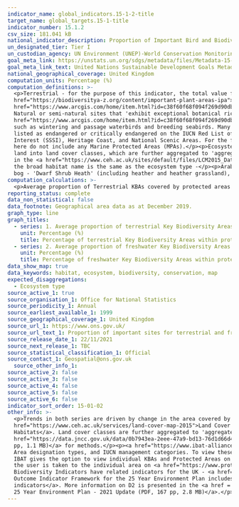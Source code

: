 ```yaml
---
indicator_name: global_indicators.15-1-2-title
target_name: global_targets.15-1-title
indicator_number: 15.1.2
csv_size: 181.041 kB
national_indicator_description: Proportion of Important Bird and Biodiversity Areas (IBAs) and Important Plant Areas (IPAs) that are covered by protected areas, by ecosystem type. 
un_designated_tier: Tier I
un_custodian_agency: UN Environment (UNEP)-World Conservation Monitoring Centre (WCMC), UN Environment (UNEP)
goal_meta_link: https://unstats.un.org/sdgs/metadata/files/Metadata-15-01-02.pdf
goal_meta_link_text: United Nations Sustainable Development Goals Metadata (PDF 455 KB)
national_geographical_coverage: United Kingdom
computation_units: Percentage (%)
computation_definitions: >-
  <p>Terrestrial - for the purpose of this indicator, the total value for terrestrial includes all ecosystem types that are included as disaggregations (including coastal and saltwater habitats within the land boundaries of the UK)</p><p><a
  href="https://biodiversitya-z.org/content/important-plant-areas-ipa">Key Biodiversity Area</a> - Key Biodiversity Areas (KBAs) include 1) <a href="https://biodiversitya-z.org/content/important-plant-areas-ipa">Important Plant Areas (IPAs)</a>, 2) <a
  href="https://www.arcgis.com/home/item.html?id=c38f60f68f094f269d90db26b1381837">Important Bird and Biodiversity Areas (IBAs)</a>, and 3) Alliance for Zero Extinction sites.</p><p><a href="https://biodiversitya-z.org/content/important-plant-areas-ipa">Important Plant Area (IPA)</a>  -
  Natural or semi-natural sites that 'exhibit exceptional botanical richness and/or support an outstanding assemblage of rare, threatened and/or endemic plant species and/or vegetation of high botanic value'</p><p><a
  href="https://www.arcgis.com/home/item.html?id=c38f60f68f094f269d90db26b1381837">Important Bird and Biodiversity Area (IBA)</a> - 'Selected on the basis of the bird numbers and species complements they hold. IBAs are particularly important for species that congregate in large numbers,
  such as wintering and passage waterbirds and breeding seabirds. Many sites have also been identified for species of global, and European/EU conservation concern.'</p><p>Alliance for Zero Extinction sites - Sites that contain '95% or more of the remaining population of one or more species
  listed as endangered or critically endangered on the IUCN Red List of Threatened Species'. There are currently no such sites in the UK.</p><p>Protected area - Protected areas include Nature Reserves, National Parks, Areas of Outstanding Natural Beauty (AONB), Sites of Special Scientific
  Interest (SSSI), Heritage Coast, and National Scenic Areas. For the full list of designations please see <a href="https://www.protectedplanet.net/country/GBR">Protected Planet</a>. Protected areas are taken from the World Database of Protected Areas (WDPA). Note that the data presented
  here do not include any Marine Protected Areas (MPAs).</p><p>Ecosystem type - Ecosystem type is determined using the Centre for Ecology and Hydrology's 2015 <a href="https://www.ceh.ac.uk/services/land-cover-map-2015">Land Cover Map (LCM2015)</a>. This uses satellite data to categorise
  land into land cover classes, which are further aggregated to 'aggregate classes', here referred to as Ecosystem type. Land cover classes are described in the <a href="https://data.jncc.gov.uk/data/0b7943ea-2eee-47a9-bd13-76d1d66d471f/JNCC-Report-307-SCAN-WEB.pdf">JNCC Report 307</a> and
  in the <a href="https://www.ceh.ac.uk/sites/default/files/LCM2015_Dataset_Documentation.pdf">Land Cover Map 2015 Documentation (PDF)</a>.</p><p> </p><p>The following definitions give the broad habitats included in each Ecosystem type, with notes in brackets. Where no definition is given,
  the broad habitat name is the same as the ecosystem type -</p><p>Arable - 'Arable and Horticulture'</p><p>Broadleaf woodland - 'Broadleaved, Mixed and Yew Woodland'</p><p>Coastal - 'Supra-littoral Rock', 'Littoral Rock' and 'Littoral Sediment' (including saltmarsh)</p><p>Mountain, heath,
  bog - 'Dwarf Shrub Heath' (including heather and heather grassland), 'Bog', and 'Inland Rock'.</p><p>Semi-natural grassland - 'Neutral Grassland', 'Calcareous Grassland', 'Acid Grassland', and 'Fen, Marsh and Swamp'.</p>
computation_calculations: >-
  <p>Average proportion of Terrestrial KBAs covered by protected areas  = sum area of KBAs of all ecosystem types except freshwater / sum area of protected areas of all ecosystrem types except freshwater *100.</p><p>No other calculations on the source data are required.
reporting_status: complete
data_non_statistical: false
data_footnote: Geographical area data as at December 2019.
graph_type: line
graph_titles:
  - series: 1. Average proportion of terrestrial Key Biodiversity Areas (KBAs) covered by protected areas
    unit: Percentage (%)
    title: Percentage of terrestrial Key Biodiversity Areas within protected areas (%)
  - series: 2. Average proportion of freshwater Key Biodiversity Areas (KBAs) covered by protected areas
    unit: Percentage (%)
    title: Percentage of freshwater Key Biodiversity Areas within protected areas (%)
data_show_map: true
data_keywords: habitat, ecosystem, biodiversity, conservation, map
expected_disaggregations:
  - Ecosystem type
source_active_1: true
source_organisation_1: Office for National Statistics
source_periodicity_1: Annual
source_earliest_available_1: 1999
source_geographical_coverage_1: United Kingdom
source_url_1: https://www.ons.gov.uk/
source_url_text_1: Proportion of important sites for terrestrial and freshwater biodiversity that are covered by protected areas, by ecosystem type, UK, 1999 to 2019
source_release_date_1: 22/11/2021
source_next_release_1: TBC
source_statistical_classification_1: Official
source_contact_1: Geospatial@ons.gov.uk
  source_other_info_1: 
source_active_2: false
source_active_3: false
source_active_4: false
source_active_5: false
source_active_6: false
indicator_sort_order: 15-01-02
other_info: >-
  <p>Trends in both series are driven by change in the area covered by Protected Areas. There is no change in the area coverd by Key Biodiversity Areas over the time period presented<p><p>Ecosystem type is determined using the Centre for Ecology and Hydrology's 2015 <a
  href="https://www.ceh.ac.uk/services/land-cover-map-2015">Land Cover Map (LCM2015)</a>. This uses satellite data to categorise land into land cover classes, which are based on the <a href="https://jncc.gov.uk/our-work/uk-bap-priority-habitats/">Biodiversity Action Plan (BAP) Broad
  Habitats</a>. Land cover classes are further aggregated to 'aggregate classes', here referred to as Ecosystem type.  See definitions (above) for the land cover classes that are included in each ecosystem type. Land cover classes are described in the <a
  href="https://data.jncc.gov.uk/data/0b7943ea-2eee-47a9-bd13-76d1d66d471f/JNCC-Report-307-SCAN-WEB.pdf">JNCC Report 307 (PDF, 25 pp, 3.3 MB)</a>. Please see the <a href="https://www.ceh.ac.uk/sites/default/files/LCM2015_Dataset_Documentation.pdf">Land Cover Map 2015 Documentation (PDF, 65
  pp, 1.1 MB)</a> for methods.</p><p><a href="https://www.ibat-alliance.org/dashboard">The International Biodiversity Assessment Tool (IBAT)</a> reports international data for this indicator. UK-level data can be found in the Country Profiles, with further information included on Protected
  Area designation types, and IUCN management categories. To view these you will need to create a log in but this is free to do. Please note that the figures we present here differ slightly, because we include an extra set of Key Biodiversity Areas (KBAs), namely Important Plant Areas.
  IBAT gives the option to view individual KBAs and Protected Areas on a map - by clicking on KBAs, and then on the name of the area the user is given more information on why it is classed as a KBA, and the species present. By clicking on Protected Areas, and then on the name of the area,
  the user is taken to the individual area on <a href="https://www.protectedplanet.net/en/search-areas?geo_type=site">Protected Planet</a>. To use the map go to <a href="https://www.ibat-alliance.org/visual-data-map">Data Map</a> and make selections in Apply Layers.</p><p>The UK
  Biodiversity Indicators have related indicators for the UK - <a href="https://jncc.gov.uk/our-work/ukbi-c1-protected-areas/">C1 'Protected Areas'</a> includes 'Total extent of protected areas on land' (C1a), and 'Condition of areas/sites of Special Scientific Interest' (C1c).  The
  Outcome Indicator Framework for the 25 Year Environment Plan includes interim indicator D2 'Extent and condition of protected sites – land, water and sea', taken from the  <a href="https://www.gov.uk/government/statistics/england-biodiversity-indicators">England biodiversity
  indicators</a>. More information on D2 is presented in the <a href = "https://assets.publishing.service.gov.uk/government/uploads/system/uploads/attachment_data/file/992970/Outcome_Indicator_Framework_for_the_25_Year_Environment_Plan_2021_Update.pdf">Outcome Indicator Framework for the
  25 Year Environment Plan - 2021 Update (PDF, 167 pp, 2.8 MB)</a>.</p><p> Data follows the UN specification for this indicator. This indicator has not been identified in collaboration with topic experts.
---
```

